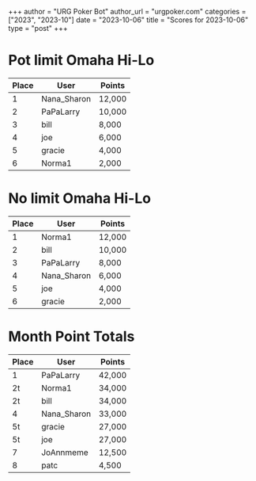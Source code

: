 +++
author = "URG Poker Bot"
author_url = "urgpoker.com"
categories = ["2023", "2023-10"]
date = "2023-10-06"
title = "Scores for 2023-10-06"
type = "post"
+++
# Pot limit Omaha Hi-Lo

| Place | User | Points |
|-------|------|--------|
| 1 | Nana_Sharon | 12,000 |
| 2 | PaPaLarry | 10,000 |
| 3 | bill | 8,000 |
| 4 | joe | 6,000 |
| 5 | gracie | 4,000 |
| 6 | Norma1 | 2,000 |

# No limit Omaha Hi-Lo

| Place | User | Points |
|-------|------|--------|
| 1 | Norma1 | 12,000 |
| 2 | bill | 10,000 |
| 3 | PaPaLarry | 8,000 |
| 4 | Nana_Sharon | 6,000 |
| 5 | joe | 4,000 |
| 6 | gracie | 2,000 |

# Month Point Totals

| Place | User | Points |
|-------|------|--------|
| 1 | PaPaLarry | 42,000 |
| 2t | Norma1 | 34,000 |
| 2t | bill | 34,000 |
| 4 | Nana_Sharon | 33,000 |
| 5t | gracie | 27,000 |
| 5t | joe | 27,000 |
| 7 | JoAnnmeme | 12,500 |
| 8 | patc | 4,500 |
